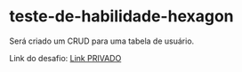 # teste-de-habilidade-hexagon
Será criado um CRUD para uma tabela de usuário.

Link do desafio: [Link PRIVADO](https://drive.google.com/file/d/1ebhn52BzlPTXM2EndGbx0PhWrwvhj3dp/view?usp=drive_link)
